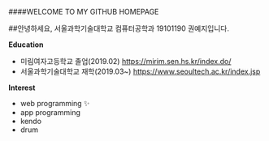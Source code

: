 ####WELCOME TO MY GITHUB HOMEPAGE

##안녕하세요, 서울과학기술대학교 컴퓨터공학과 19101190 권예지입니다.

**Education**
* 미림여자고등학교 졸업(2019.02) <https://mirim.sen.hs.kr/index.do/>
* 서울과학기술대학교 재학(2019.03~) <https://www.seoultech.ac.kr/index.jsp>

**Interest**
* web programming :sparkles:
* app programming
* kendo
* drum